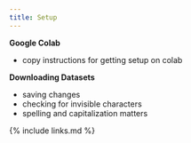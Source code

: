 ```yaml
---
title: Setup
---
```

**Google Colab**
- copy instructions for getting setup on colab

**Downloading Datasets**
- saving changes
- checking for invisible characters
- spelling and capitalization matters


{% include links.md %}
